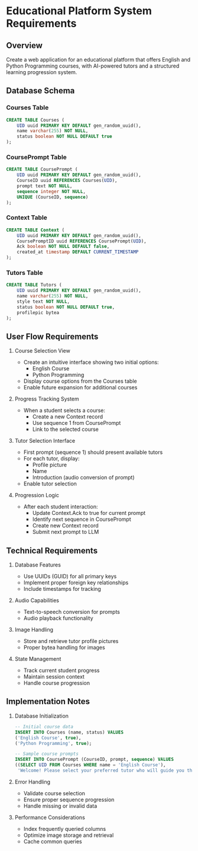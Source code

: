 # Educational Platform System Requirements

## Overview
Create a web application for an educational platform that offers English and Python Programming courses, with AI-powered tutors and a structured learning progression system.

## Database Schema

### Courses Table
```sql
CREATE TABLE Courses (
    UID uuid PRIMARY KEY DEFAULT gen_random_uuid(),
    name varchar(255) NOT NULL,
    status boolean NOT NULL DEFAULT true
);
```

### CoursePrompt Table
```sql
CREATE TABLE CoursePrompt (
    UID uuid PRIMARY KEY DEFAULT gen_random_uuid(),
    CourseID uuid REFERENCES Courses(UID),
    prompt text NOT NULL,
    sequence integer NOT NULL,
    UNIQUE (CourseID, sequence)
);
```

### Context Table
```sql
CREATE TABLE Context (
    UID uuid PRIMARY KEY DEFAULT gen_random_uuid(),
    CoursePromptID uuid REFERENCES CoursePrompt(UID),
    Ack boolean NOT NULL DEFAULT false,
    created_at timestamp DEFAULT CURRENT_TIMESTAMP
);
```

### Tutors Table
```sql
CREATE TABLE Tutors (
    UID uuid PRIMARY KEY DEFAULT gen_random_uuid(),
    name varchar(255) NOT NULL,
    style text NOT NULL,
    status boolean NOT NULL DEFAULT true,
    profilepic bytea
);
```

## User Flow Requirements

1. Course Selection View
   - Create an intuitive interface showing two initial options:
     - English Course
     - Python Programming
   - Display course options from the Courses table
   - Enable future expansion for additional courses

2. Progress Tracking System
   - When a student selects a course:
     - Create a new Context record
     - Use sequence 1 from CoursePrompt
     - Link to the selected course

3. Tutor Selection Interface
   - First prompt (sequence 1) should present available tutors
   - For each tutor, display:
     - Profile picture
     - Name
     - Introduction (audio conversion of prompt)
   - Enable tutor selection

4. Progression Logic
   - After each student interaction:
     - Update Context.Ack to true for current prompt
     - Identify next sequence in CoursePrompt
     - Create new Context record
     - Submit next prompt to LLM

## Technical Requirements

1. Database Features
   - Use UUIDs (GUID) for all primary keys
   - Implement proper foreign key relationships
   - Include timestamps for tracking

2. Audio Capabilities
   - Text-to-speech conversion for prompts
   - Audio playback functionality

3. Image Handling
   - Store and retrieve tutor profile pictures
   - Proper bytea handling for images

4. State Management
   - Track current student progress
   - Maintain session context
   - Handle course progression

## Implementation Notes

1. Database Initialization
   ```sql
   -- Initial course data
   INSERT INTO Courses (name, status) VALUES
   ('English Course', true),
   ('Python Programming', true);

   -- Sample course prompts
   INSERT INTO CoursePrompt (CourseID, prompt, sequence) VALUES
   ((SELECT UID FROM Courses WHERE name = 'English Course'), 
    'Welcome! Please select your preferred tutor who will guide you through the English course.', 1);
   ```

2. Error Handling
   - Validate course selection
   - Ensure proper sequence progression
   - Handle missing or invalid data

3. Performance Considerations
   - Index frequently queried columns
   - Optimize image storage and retrieval
   - Cache common queries
